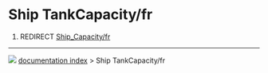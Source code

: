 # Ship TankCapacity/fr
1.  REDIRECT [Ship\_Capacity/fr](Ship_Capacity/fr.md)



---
![](images/Right_arrow.png) [documentation index](../README.md) > Ship TankCapacity/fr
